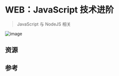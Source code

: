 # WEB：JavaScript 技术进阶

> JavaScript 与 NodeJS 相关

![image](https://cdn.staticaly.com/gh/jonsam-ng/image-hosting@master/2022/image.4ay3mj0y65m0.webp)

## 资源

## 参考
